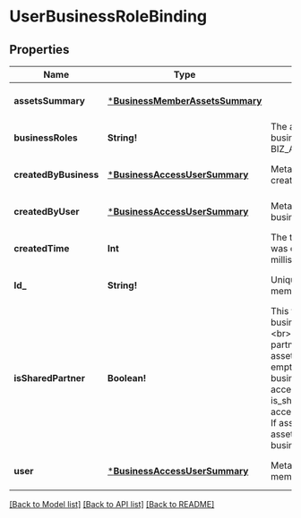 # UserBusinessRoleBinding

## Properties
Name | Type | Description | Notes
------------ | ------------- | ------------- | -------------
**assetsSummary** | [***BusinessMemberAssetsSummary**](BusinessMemberAssetsSummary.md) |  | [optional] [default to null]
**businessRoles** | **String!** | The access level a user has on the business. This can be EMPLOYEE, BIZ_ADMIN, or PARTNER. | [optional] [default to null]
**createdByBusiness** | [***BusinessAccessUserSummary**](BusinessAccessUserSummary.md) | Metadata for the business that created the business relationship. | [optional] [default to null]
**createdByUser** | [***BusinessAccessUserSummary**](BusinessAccessUserSummary.md) | Metadata for the user that created the business relationship. | [optional] [default to null]
**createdTime** | **Int** | The time the business relationship was created. Returned in milliseconds. | [optional] [default to null]
**Id_** | **String!** | Unique identifier of the business member/business partner/employer. | [optional] [default to null]
**isSharedPartner** | **Boolean!** | This field is only relevant when business_role&#x3D;\&quot;PARTNER\&quot;. &lt;br&gt;If is_shared_partner&#x3D;FALSE, the partner can access your business assets. If assets_summary is not empty, the assets listed are your business assets the partner has access to. &lt;br&gt;If is_shared_partner&#x3D;TRUE, you can access the partner&#39;s business asset. If assets_summary is not empty, the assets listed are the partner&#39;s business assets you have access to. | [optional] [default to null]
**user** | [***BusinessAccessUserSummary**](BusinessAccessUserSummary.md) | Metadata for the business member/business partner/employer. | [optional] [default to null]

[[Back to Model list]](../README.md#documentation-for-models) [[Back to API list]](../README.md#documentation-for-api-endpoints) [[Back to README]](../README.md)


